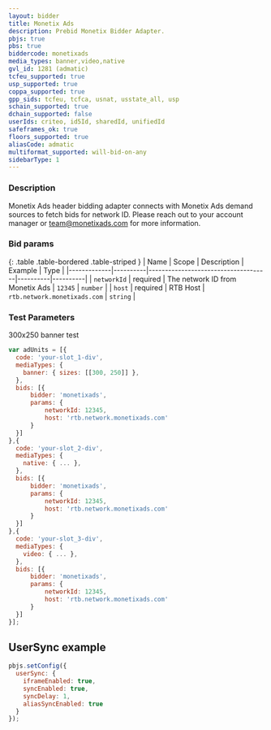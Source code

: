 ```yaml
---
layout: bidder
title: Monetix Ads
description: Prebid Monetix Bidder Adapter.
pbjs: true
pbs: true
biddercode: monetixads
media_types: banner,video,native
gvl_id: 1281 (admatic)
tcfeu_supported: true
usp_supported: true
coppa_supported: true
gpp_sids: tcfeu, tcfca, usnat, usstate_all, usp
schain_supported: true
dchain_supported: false
userIds: criteo, id5Id, sharedId, unifiedId
safeframes_ok: true
floors_supported: true
aliasCode: admatic
multiformat_supported: will-bid-on-any
sidebarType: 1
---
```


### Description

Monetix Ads header bidding adapter connects with Monetix Ads demand sources to fetch bids for network ID. Please reach out to your account manager or <team@monetixads.com> for more information.

### Bid params

{: .table .table-bordered .table-striped }
| Name        | Scope    | Description                         | Example  | Type     |
|-------------|----------|-------------------------------------|----------|----------|
| `networkId` | required | The network ID from Monetix Ads | `12345` | `number` |
| `host` | required | RTB Host | `rtb.network.monetixads.com` | `string` |

### Test Parameters

300x250 banner test

```javascript
var adUnits = [{
  code: 'your-slot_1-div',
  mediaTypes: {
    banner: { sizes: [[300, 250]] },
  },
  bids: [{
      bidder: 'monetixads',
      params: { 
          networkId: 12345,
          host: 'rtb.network.monetixads.com'
      }
  }]
},{
  code: 'your-slot_2-div',
  mediaTypes: {
    native: { ... },
  },
  bids: [{
      bidder: 'monetixads',
      params: { 
          networkId: 12345,
          host: 'rtb.network.monetixads.com'
      }
  }]
},{
  code: 'your-slot_3-div',
  mediaTypes: {
    video: { ... },
  },
  bids: [{
      bidder: 'monetixads',
      params: { 
          networkId: 12345,
          host: 'rtb.network.monetixads.com'
      }
  }]
}];
```

## UserSync example

```javascript
pbjs.setConfig({
  userSync: {
    iframeEnabled: true,
    syncEnabled: true,
    syncDelay: 1,
    aliasSyncEnabled: true
  }
});
```
